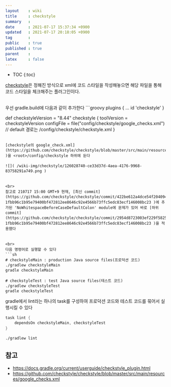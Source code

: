 ```yaml
---
layout    : wiki
title     : checkstyle
summary   : 
date      : 2021-07-17 15:37:34 +0900
updated   : 2021-07-17 20:18:05 +0900
tag       : 
public    : true
published : true
parent    : 
latex     : false
---
```

* TOC
{:toc}

[checkstyle](https://checkstyle.sourceforge.io/ )은 정해진 방식으로 xml에 코드 스타일을 작성해놓으면 해당 파일을 통해 코드 스타일을 체크해주는 플러그인이다.  

<br>
우선 gradle.build에 다음과 같이 추가한다
```groovy
plugins {
	...
	id 'checkstyle'
}

def checkstyleVersion = "8.44"
checkstyle {
	toolVersion = checkstyleVersion
	configFile = file("config/checkstyle/google_checks.xml")
	// default 경로는 <root>/config/checkstyle/checkstyle.xml
}
```

[checkstyle의 google_check.xml](https://github.com/checkstyle/checkstyle/blob/master/src/main/resources/google_checks.xml )을 <root>/config/checkstyle 하위에 둔다  

![]( /wiki-img/checkstyle/126028740-ce33d37d-4aea-4176-9968-83758291a749.png )  


<br>
참고로 210717 15:00 GMT+9 현재, [최신 commit](https://github.com/checkstyle/checkstyle/commit/422be612a4dce54f204094449f3de75d248e2871#diff-1fbb96c1b95e79400bf472812ee8646c92e4566b73ffc5edc83ecf146008bc23 )에 추가된 'NoWhitespaceBeforeCaseDefaultColon' module에 문제가 있어 바로 [하위 commit](https://github.com/checkstyle/checkstyle/commit/2954d8723003ef229f5825510a433ab8c60f2774#diff-1fbb96c1b95e79400bf472812ee8646c92e4566b73ffc5edc83ecf146008bc23 )을 적용했다


<br>
다음 명령어로 실행할 수 있다
```sh
# checkstyleMain : production Java source files(프로덕션 코드)
./gradlew checkstyleMain
gradle checkstyleMain

# checkstyleTest : test Java source files(테스트 코드)
./gradlew checkstyleTest
gradle checkstyleTest
```

gradle에서 lint라는 하나의 task를 구성하여 프로덕션 코드와 테스트 코드를 묶어서 실행시킬 수 있다
```groovy
task lint {
	dependsOn checkstyleMain, checkstyleTest
}
```

```sh
./gradlew lint
```

## 참고
- <https://docs.gradle.org/current/userguide/checkstyle_plugin.html>
- <https://github.com/checkstyle/checkstyle/blob/master/src/main/resources/google_checks.xml>
